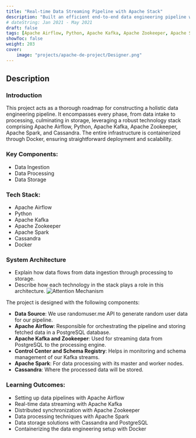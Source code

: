 ```yaml
---
title: "Real-time Data Streaming Pipeline with Apache Stack"
description: "Built an efficient end-to-end data engineering pipeline with Apache technologies for seamless data management"
# dateString: Jan 2021 - May 2021
draft: false
tags: [Apache Airflow, Python, Apache Kafka, Apache Zookeeper, Apache Spark, Cassandra, PostgreSQL, Docker]
showToc: false
weight: 203
cover:
    image: "projects/apache-de-project/Designer.png"
--- 
```

<!-- ### 🔗 [Colab Notebook](https://colab.research.google.com/drive/1Q553uslYW3Ho6P1G46SOEDxOS_VmHXfJ) -->

## Description

### Introduction
This project acts as a thorough roadmap for constructing a holistic data engineering pipeline. It encompasses every phase, from data intake to processing, culminating in storage, leveraging a robust technology stack comprising Apache Airflow, Python, Apache Kafka, Apache Zookeeper, Apache Spark, and Cassandra. The entire infrastructure is containerized through Docker, ensuring straightforward deployment and scalability. 

### Key Components:

- Data Ingestion
- Data Processing
- Data Storage
### Tech Stack:
- Apache Airflow
- Python
- Apache Kafka
- Apache Zookeeper
- Apache Spark
- Cassandra
- Docker

### System Architecture
- Explain how data flows from data ingestion through processing to storage.
- Describe how each technology in the stack plays a role in this architecture.
![Attention Mechanism](/projects/apache-de-project/Dataarchitecture.png)

The project is designed with the following components:

- **Data Source**: We use randomuser.me API to generate random user data for our pipeline.
- **Apache Airflow**: Responsible for orchestrating the pipeline and storing fetched data in a PostgreSQL database.
- **Apache Kafka and Zookeeper**: Used for streaming data from PostgreSQL to the processing engine.
- **Control Center and Schema Registry**: Helps in monitoring and schema management of our Kafka streams.
- **Apache Spark**: For data processing with its master and worker nodes.
- **Cassandra**: Where the processed data will be stored.

### Learning Outcomes:

- Setting up data pipelines with Apache Airflow
- Real-time data streaming with Apache Kafka
- Distributed synchronization with Apache Zookeeper
- Data processing techniques with Apache Spark
- Data storage solutions with Cassandra and PostgreSQL
- Containerizing the data engineering setup with Docker


